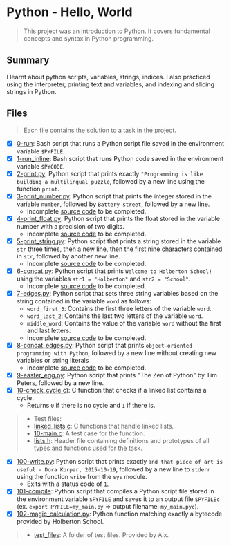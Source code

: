 # Python - Hello, World

> This project was an introduction to Python. It covers fundamental concepts and syntax in Python programming.

## Summary

I learnt about python scripts, variables, strings, indices. I also practiced using the interpreter, printing text and variables, and indexing and slicing strings in Python.

## Files

> Each file contains the solution to a task in the project.

- [x] [0-run](https://github.com/Ebube-Ochemba/alx-higher_level_programming/blob/master/0x00-python-hello_world/0-run): Bash script that runs a Python script file saved in the environment variable `$PYFILE`.
- [x] [1-run_inline](https://github.com/Ebube-Ochemba/alx-higher_level_programming/blob/master/0x00-python-hello_world/1-run_inline):  Bash script that runs Python code saved in the environment variable `$PYCODE`.
- [x] [2-print.py](https://github.com/Ebube-Ochemba/alx-higher_level_programming/blob/master/0x00-python-hello_world/2-print.py): Python script that prints exactly `"Programming is like building a multilingual puzzle`, followed by a new line using the function `print`.
- [x] [3-print_number.py](https://github.com/Ebube-Ochemba/alx-higher_level_programming/blob/master/0x00-python-hello_world/3-print_number.py): Python script that prints the integer stored in the variable `number`, followed by `Battery street`, followed by a new line.
	- Incomplete [source code](https://github.com/holbertonschool/0x00.py/blob/master/3-print_number.py) to be completed.
- [x] [4-print_float.py](https://github.com/Ebube-Ochemba/alx-higher_level_programming/blob/master/0x00-python-hello_world/4-print_float.py): Python script that prints the float stored in the variable number with a precision of two digits.
	- Incomplete [source code](https://github.com/holbertonschool/0x00.py/blob/master/4-print_float.py) to be completed.
- [x] [5-print_string.py](https://github.com/Ebube-Ochemba/alx-higher_level_programming/blob/master/0x00-python-hello_world/5-print_string.py): Python script that prints a string stored in the variable `str` three times, then a new line, then the first nine characters contained in `str`, followed by another new line.
	- Incomplete [source code](https://github.com/holbertonschool/0x00.py/blob/master/5-print_string.py) to be completed.
- [x] [6-concat.py](https://github.com/Ebube-Ochemba/alx-higher_level_programming/blob/master/0x00-python-hello_world/6-concat.py): Python script that prints `Welcome to Holberton School!` using the variables `str1 = "Holberton"` and `str2 = "School"`.
	- Incomplete [source code](https://github.com/holbertonschool/0x00.py/blob/master/6-concat.py) to be completed.
- [x] [7-edges.py](https://github.com/Ebube-Ochemba/alx-higher_level_programming/blob/master/0x00-python-hello_world/7-edges.py): Python script that sets three string variables based on the string contained in the variable `word` as follows:
	- `word_first_3`: Contains the first three letters of the variable `word`.
	- `word_last_2`: Contains the last two letters of the variable `word`.
	- `middle_word`: Contains the value of the variable `word` without the first and last letters.
	- Incomplete [source code](https://github.com/holbertonschool/0x00.py/blob/master/7-edges.py) to be completed.
- [x] [8-concat_edges.py](https://github.com/Ebube-Ochemba/alx-higher_level_programming/blob/master/0x00-python-hello_world/8-concat_edges.py): Python script that prints `object-oriented programming with Python`, followed by a new line without creating new variables or string literals
	- Incomplete [source code](https://github.com/holbertonschool/0x00.py/blob/master/8-concat_edges.py) to be completed.
- [x] [9-easter_egg.py](https://github.com/Ebube-Ochemba/alx-higher_level_programming/blob/master/0x00-python-hello_world/9-easter_egg.py): Python script that prints "The Zen of Python" by Tim Peters, followed by a new line.
- [x] [10-check_cycle.c)](https://github.com/Ebube-Ochemba/alx-higher_level_programming/blob/master/0x00-python-hello_world/10-check_cycle.c): C function that checks if a linked list contains a cycle.
	- Returns `0` if there is no cycle and `1` if there is.
>	- Test files:
>	- [linked_lists.c](https://github.com/Ebube-Ochemba/alx-higher_level_programming/blob/master/0x00-python-hello_world/test_files/10-linked_lists.c): C functions that handle linked lists.
>	- [10-main.c](https://github.com/Ebube-Ochemba/alx-higher_level_programming/blob/master/0x00-python-hello_world/test_files/10-main.c): A test case for the function.
>	- [lists.h](https://github.com/Ebube-Ochemba/alx-higher_level_programming/blob/master/0x00-python-hello_world/lists.h): Header file containing definitions and prototypes of all types and functions used for the task.
- [x] [100-write.py](https://github.com/Ebube-Ochemba/alx-higher_level_programming/blob/master/0x00-python-hello_world/100-write.py): Python script that prints exactly `and that piece of art is useful - Dora Korpar, 2015-10-19`, followed by a new line to `stderr` using the function `write` from the `sys` module.
	- Exits with a status code of `1`.
- [x] [101-compile](https://github.com/Ebube-Ochemba/alx-higher_level_programming/blob/master/0x00-python-hello_world/101-compile): Python script that compiles a Python script file stored in the environment variable `$PYFILE` and saves it to an output file `$PYFILEc` (ex. `export PYFILE=my_main.py` => output filename: `my_main.pyc`).
- [x] [102-magic_calculation.py](https://github.com/Ebube-Ochemba/alx-higher_level_programming/blob/master/0x00-python-hello_world/102-magic_calculation.py): Python function matching exactly a bytecode provided by Holberton School.

> - [test_files](https://github.com/Ebube-Ochemba/alx-higher_level_programming/tree/master/0x00-python-hello_world/test_files): A folder of test files. Provided by Alx.
